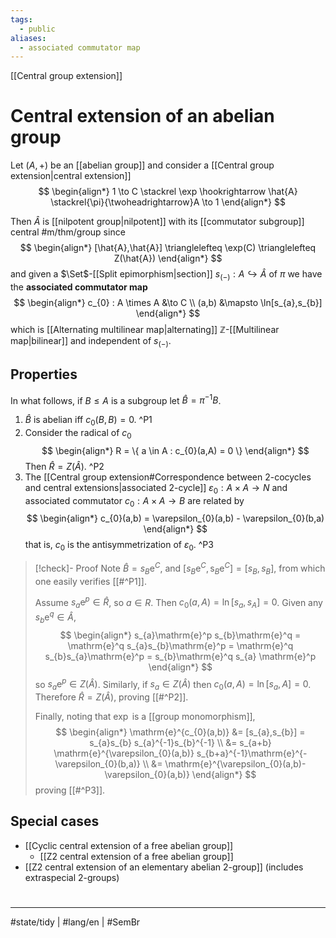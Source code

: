 ```yaml
---
tags:
  - public
aliases:
  - associated commutator map
---
```

[[Central group extension]]
# Central extension of an abelian group

Let $(A, +)$ be an [[abelian group]] and consider a [[Central group extension|central extension]]
$$
\begin{align*}
1 \to C \stackrel \exp \hookrightarrow  \hat{A} \stackrel{\pi}{\twoheadrightarrow}A \to 1
\end{align*}
$$

Then $\hat{A}$ is [[nilpotent group|nilpotent]] with its [[commutator subgroup]] central #m/thm/group 
since
$$
\begin{align*}
[\hat{A},\hat{A}] \trianglelefteq \exp(C) \trianglelefteq Z(\hat{A})
\end{align*}
$$
and given a $\Set$-[[Split epimorphism|section]] $s_{(-)}: A \hookrightarrow \hat{A}$ of $\pi$ we have the **associated commutator map**
$$
\begin{align*}
c_{0} : A \times A &\to C \\
(a,b) &\mapsto \ln[s_{a},s_{b}]
\end{align*}
$$
which is [[Alternating multilinear map|alternating]] $\mathbb{Z}$-[[Multilinear map|bilinear]] and independent of $s_{(-)}$.


## Properties

In what follows, if $B \leq A$ is a subgroup let $\hat{B} = \pi^{-1}B$.

1. $\hat{B}$ is abelian iff $c_{0}(B,B) = 0$. ^P1
2. Consider the radical of $c_{0}$
   $$
  \begin{align*}
  R = \{ a \in A : c_{0}(a,A) = 0 \}
  \end{align*}
  $$
  Then $\hat{R} = Z(\hat{A})$. ^P2
3. The [[Central group extension#Correspondence between 2-cocycles and central extensions|associated 2-cycle]] $\varepsilon_{0} : A \times A \to N$ and associated commutator $c_{0} : A \times A \to B$ are related by
   $$
  \begin{align*}
  c_{0}(a,b) = \varepsilon_{0}(a,b) - \varepsilon_{0}(b,a)
  \end{align*}
  $$
  that is, $c_{0}$ is the antisymmetrization of $\varepsilon_{0}$. ^P3

> [!check]- Proof
> Note $\hat{B} = s_{B}\mathrm{e}^C$, and $[s_{B} \mathrm{e}^C, \mathrm{s}_{B} \mathrm{e}^C] = [s_{B}, s_{B}]$,
> from which one easily verifies [[#^P1]].
> 
> Assume $s_{a}\mathrm{e}^p \in \hat{R}$, so $a \in R$.
> Then $c_{0}(a, A) = \ln[s_{a}, s_{A}] = 0$.
> Given any $s_{b}\mathrm{e}^q \in \hat{A}$, 
> $$
> \begin{align*}
> s_{a}\mathrm{e}^p s_{b}\mathrm{e}^q = \mathrm{e}^q s_{a}s_{b}\mathrm{e}^p = \mathrm{e}^q s_{b}s_{a}\mathrm{e}^p = s_{b}\mathrm{e}^q s_{a} \mathrm{e}^p
> \end{align*}
> $$
> so $s_{a} \mathrm{e}^p \in Z(\hat{A})$.
> Similarly, if $s_{a} \in Z(\hat{A})$ then $c_{0}(a,A) = \ln[s_{a}, A] = 0$.
> Therefore $\hat{R} = Z(\hat{A})$, proving [[#^P2]].
> 
> Finally, noting that $\exp$ is a [[group monomorphism]], 
> $$
> \begin{align*}
> \mathrm{e}^{c_{0}(a,b)} &= [s_{a},s_{b}] = s_{a}s_{b} s_{a}^{-1}s_{b}^{-1} \\
> &= s_{a+b} \mathrm{e}^{\varepsilon_{0}(a,b)} s_{b+a}^{-1}\mathrm{e}^{-\varepsilon_{0}(b,a)} \\
> &= \mathrm{e}^{\varepsilon_{0}(a,b)-\varepsilon_{0}(a,b)}
> \end{align*}
> $$
> proving [[#^P3]]. <span class="QED"/>

## Special cases

- [[Cyclic central extension of a free abelian group]]
  - [[Z2 central extension of a free abelian group]]
- [[Z2 central extension of an elementary abelian 2-group]] (includes extraspecial 2-groups)

#
---
#state/tidy | #lang/en | #SemBr
